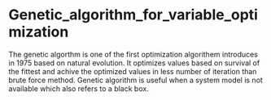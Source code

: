 # Genetic_algorithm_for_variable_optimization
The genetic algorthm is one of the first optimization algorithem introduces in 1975 based on natural evolution. It optimizes values based on survival of the fittest and achive the optimized values in less number of iteration than brute force method. Genetic algorithm is useful when a system model is not available which also refers to a black box.
